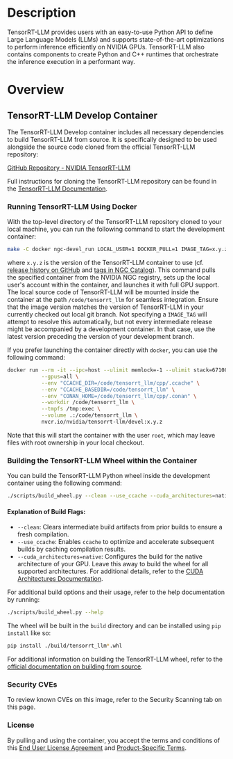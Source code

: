 # Description

TensorRT-LLM provides users with an easy-to-use Python API to define Large Language Models (LLMs) and supports
state-of-the-art optimizations to perform inference efficiently on NVIDIA GPUs. TensorRT-LLM also contains components to
create Python and C++ runtimes that orchestrate the inference execution in a performant way.

# Overview

## TensorRT-LLM Develop Container

The TensorRT-LLM Develop container includes all necessary dependencies to build TensorRT-LLM from source. It is
specifically designed to be used alongside the source code cloned from the official TensorRT-LLM repository:

[GitHub Repository - NVIDIA TensorRT-LLM](https://github.com/NVIDIA/TensorRT-LLM)

Full instructions for cloning the TensorRT-LLM repository can be found in
the [TensorRT-LLM Documentation](https://nvidia.github.io/TensorRT-LLM/installation/build-from-source-linux.html).

### Running TensorRT-LLM Using Docker

With the top-level directory of the TensorRT-LLM repository cloned to your local machine, you can run the following
command to start the development container:

```bash
make -C docker ngc-devel_run LOCAL_USER=1 DOCKER_PULL=1 IMAGE_TAG=x.y.z
```

where `x.y.z` is the version of the TensorRT-LLM container to use (cf. [release history on GitHub](https://github.com/NVIDIA/TensorRT-LLM/releases) and [tags in NGC Catalog](https://catalog.ngc.nvidia.com/orgs/nvidia/teams/tensorrt-llm/containers/devel/tags)). This command pulls the specified container from the
NVIDIA NGC registry, sets up the local user's account within the container, and launches it with full GPU support. The
local source code of TensorRT-LLM will be mounted inside the container at the path `/code/tensorrt_llm` for seamless
integration. Ensure that the image version matches the version of TensorRT-LLM in your currently checked out local git branch. Not
specifying a `IMAGE_TAG` will attempt to resolve this automatically, but not every intermediate release might be
accompanied by a development container. In that case, use the latest version preceding the version of your development
branch.

If you prefer launching the container directly with `docker`, you can use the following command:

```bash
docker run --rm -it --ipc=host --ulimit memlock=-1 --ulimit stack=67108864  \
           --gpus=all \
           --env "CCACHE_DIR=/code/tensorrt_llm/cpp/.ccache" \
           --env "CCACHE_BASEDIR=/code/tensorrt_llm" \
           --env "CONAN_HOME=/code/tensorrt_llm/cpp/.conan" \
           --workdir /code/tensorrt_llm \
           --tmpfs /tmp:exec \
           --volume .:/code/tensorrt_llm \
           nvcr.io/nvidia/tensorrt-llm/devel:x.y.z
```

Note that this will start the container with the user `root`, which may leave files with root ownership in your local
checkout.

### Building the TensorRT-LLM Wheel within the Container

You can build the TensorRT-LLM Python wheel inside the development container using the following command:

```bash
./scripts/build_wheel.py --clean --use_ccache --cuda_architectures=native
```

#### Explanation of Build Flags:

- `--clean`: Clears intermediate build artifacts from prior builds to ensure a fresh compilation.
- `--use_ccache`: Enables `ccache` to optimize and accelerate subsequent builds by caching compilation results.
- `--cuda_architectures=native`: Configures the build for the native architecture of your GPU. Leave this away to build
  the wheel for all supported architectures. For additional details, refer to
  the [CUDA Architectures Documentation](https://cmake.org/cmake/help/latest/prop_tgt/CUDA_ARCHITECTURES.html#prop_tgt:CUDA_ARCHITECTURES).

For additional build options and their usage, refer to the help documentation by running:

```bash
./scripts/build_wheel.py --help
```

The wheel will be built in the `build` directory and can be installed using `pip install` like so:

```bash
pip install ./build/tensorrt_llm*.whl
```

For additional information on building the TensorRT-LLM wheel, refer to
the [official documentation on building from source](https://nvidia.github.io/TensorRT-LLM/installation/build-from-source-linux.html#option-1-full-build-with-c-compilation).

### Security CVEs

To review known CVEs on this image, refer to the Security Scanning tab on this page.

### License

By pulling and using the container, you accept the terms and conditions of
this [End User License Agreement](https://www.nvidia.com/en-us/agreements/enterprise-software/nvidia-software-license-agreement/)
and [Product-Specific Terms](https://www.nvidia.com/en-us/agreements/enterprise-software/product-specific-terms-for-ai-products/).
